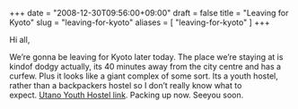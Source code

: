 +++
date = "2008-12-30T09:56:00+09:00"
draft = false
title = "Leaving for Kyoto"
slug = "leaving-for-kyoto"
aliases = [
	"leaving-for-kyoto"
]
+++

Hi all,

We’re gonna be leaving for Kyoto later today. The place we’re staying at is kindof dodgy actually, its 40 minutes away from the city centre and has a curfew. Plus it looks like a giant complex of some sort. Its a youth hostel, rather than a backpackers hostel so I don’t really know what to expect. [Utano Youth Hostel link](http://web.kyoto-inet.or.jp/org/utano-yh/). Packing up now. Seeyou soon.

